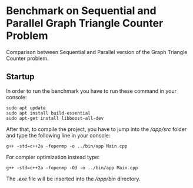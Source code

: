 # Benchmark on Sequential and Parallel Graph Triangle Counter Problem
Comparison between Sequential and Parallel version of the Graph Triangle Counter problem.

## Startup
In order to run the benchmark you have to run these command in your console:
```
sudo apt update
sudo apt install build-essential
sudo apt-get install libboost-all-dev
```

After that, to compile the project, you have to jump into the */app/src* folder and type the following line in your console:

```
g++ -std=c++2a -fopenmp -o ../bin/app Main.cpp
```

For compier optimization instead type:
```
g++ -std=c++2a -fopenmp -O3 -o ../bin/app Main.cpp
```

The *.exe* file will be inserted into the */app/bin* directory.
